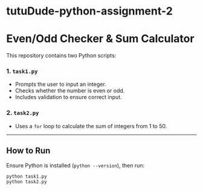 # tutuDude-python-assignment-2

# Even/Odd Checker & Sum Calculator

This repository contains two Python scripts:

### 1. `task1.py`
- Prompts the user to input an integer.
- Checks whether the number is even or odd.
- Includes validation to ensure correct input.

### 2. `task2.py`
- Uses a `for` loop to calculate the sum of integers from 1 to 50.
---

## How to Run

Ensure Python is installed (`python --version`), then run:

```bash
python task1.py
python task2.py
